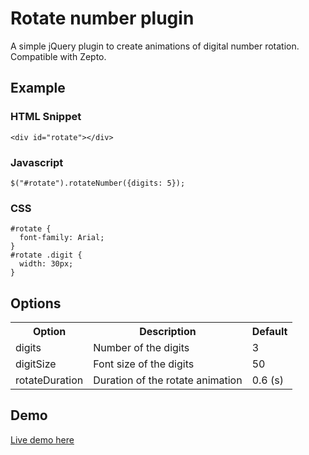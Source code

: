Rotate number plugin
=================

A simple jQuery plugin to create animations of digital number rotation. Compatible with Zepto.

Example
---------------------

### HTML Snippet ######

    <div id="rotate"></div>

### Javascript ######

    $("#rotate").rotateNumber({digits: 5});

### CSS ######

    #rotate {
      font-family: Arial;
    }
    #rotate .digit {
      width: 30px;
    }

Options
---------------------

<table>
  <tr>
    <th>Option</th><th>Description</th><th>Default</th>
  </tr>
  <tr>
    <td>digits</td><td>Number of the digits</td><td>3</td>
  </tr>
  <tr>
    <td>digitSize</td><td>Font size of the digits</td><td>50</td>
  </tr>
  <tr>
    <td>rotateDuration</td><td>Duration of the rotate animation</td><td>0.6 (s)</td>
  </tr>
</table>

Demo
---------------------
[Live demo here](http://cctiger36.github.io/rotate-number)
